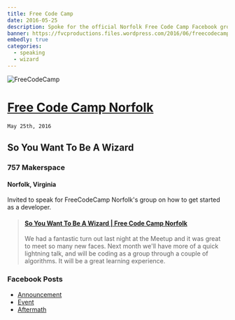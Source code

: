 ```yaml
---
title: Free Code Camp
date: 2016-05-25
description: Spoke for the official Norfolk Free Code Camp Facebook group!
banner: https://fvcproductions.files.wordpress.com/2016/06/freecodecamp.jpg
embedly: true
categories:
  - speaking
  - wizard
---
```


![FreeCodeCamp](https://fvcproductions.files.wordpress.com/2016/06/freecodecamp.png)

# [Free Code Camp Norfolk](https://www.facebook.com/groups/free.code.camp.norfolk/)

`May 25th, 2016`

## **So You Want To Be A Wizard**

### 757 Makerspace

#### Norfolk, Virginia

Invited to speak for FreeCodeCamp Norfolk's group on how to get started as a developer.

<blockquote class="embedly-card"><h4><a href="https://speakerdeck.com/fvcproductions/so-you-want-to-be-a-wizard-free-code-camp-norfolk">So You Want To Be A Wizard | Free Code Camp Norfolk</a></h4><p>We had a fantastic turn out last night at the Meetup and it was great to meet so many new faces. Next month we'll have more of a quick lightning talk, and will be coding as a group through a couple of algorithms. It will be a great learning experience.</p></blockquote>

### Facebook Posts

* [Announcement](https://www.facebook.com/groups/free.code.camp.norfolk/permalink/812271315539607/)
* [Event](https://www.facebook.com/groups/free.code.camp.norfolk/permalink/806430109457061/)
* [Aftermath](https://www.facebook.com/groups/free.code.camp.norfolk/permalink/812716962161709/)
